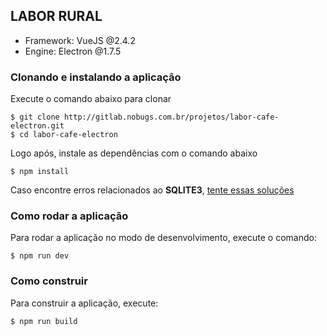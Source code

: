 ## LABOR RURAL

- Framework: VueJS @2.4.2
- Engine: Electron @1.7.5

### Clonando e instalando a aplicação

Execute o comando abaixo para clonar
```console
$ git clone http://gitlab.nobugs.com.br/projetos/labor-cafe-electron.git
$ cd labor-cafe-electron
```

Logo após, instale as dependências com o comando abaixo
```console
$ npm install
```

Caso encontre erros relacionados ao **SQLITE3**, [tente essas soluções](SQLITE_ELECTRON.md)

### Como rodar a aplicação


Para rodar a aplicação no modo de desenvolvimento, execute o comando:
```console
$ npm run dev
```

### Como construir

Para construir a aplicação, execute:

```console
$ npm run build
```
